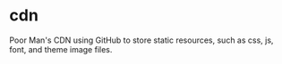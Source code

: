 # cdn
Poor Man's CDN using GitHub to store static resources, such as css, js, font, and theme image files.
